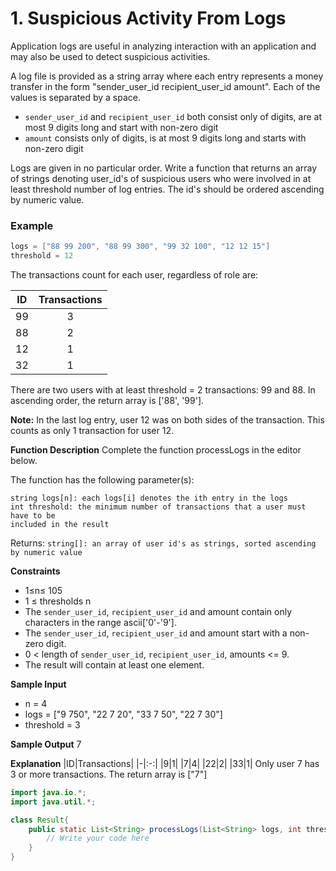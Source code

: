 # 1. Suspicious Activity From Logs

Application logs are useful in analyzing interaction with an application and may also be used to detect suspicious activities.

A log file is provided as a string array where each entry represents a money transfer in the form "sender_user_id recipient_user_id amount". Each of the values is separated by a space.

* `sender_user_id` and `recipient_user_id` both consist only of digits, are at most 9 digits long and start with non-zero digit
* `amount` consists only of digits, is at most 9 digits long and starts with non-zero digit

Logs are given in no particular order. Write a function that returns an array of strings denoting user_id's of suspicious users who were involved in at least threshold number of log entries. The id's should be ordered ascending by numeric value.

### Example
```Java
logs = ["88 99 200", "88 99 300", "99 32 100", "12 12 15"]
threshold = 12
```

The transactions count for each user, regardless of role are:

|ID|Transactions|
|-|:-:|
|99|3|
|88|2|
|12|1|
|32|1|

There are two users with at least threshold = 2 transactions: 99 and 88. In ascending order, the return array is ['88', '99'].

**Note:** In the last log entry, user 12 was on both sides of the transaction. This counts as only 1 transaction for user 12.

**Function Description**
Complete the function processLogs in the editor below.

The function has the following parameter(s):
```
string logs[n]: each logs[i] denotes the ith entry in the logs
int threshold: the minimum number of transactions that a user must have to be 
included in the result
```
Returns:
`string[]: an array of user id's as strings, sorted ascending by numeric value`

**Constraints**
* 1≤n≤ 105
* 1 ≤ thresholds n
* The `sender_user_id`, `recipient_user_id` and amount contain only characters in the range ascii['0'-'9'].
* The `sender_user_id`, `recipient_user_id` and amount start with a non-zero digit.
* 0 < length of `sender_user_id`, `recipient_user_id`, amounts <= 9.
* The result will contain at least one element.

**Sample Input**
* n = 4
* logs = ["9 750", "22 7 20", "33 7 50", "22 7 30"]
* threshold = 3

**Sample Output**
7

**Explanation**
|ID|Transactions|
|-|:-:|
|9|1|
|7|4|
|22|2|
|33|1|
Only user 7 has 3 or more transactions.
The return array is ["7"] 

```Java
import java.io.*;
import java.util.*;

class Result{
	public static List<String> processLogs(List<String> logs, int threshold){
		// Write your code here
	}
}
```
